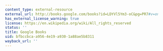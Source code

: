 ```yaml
---
content_type: external-resource
external_url: http://books.google.com/books?id=LDYVl5Ym3-oC&pg=PR7#v=onepage
has_external_license_warning: true
license: https://en.wikipedia.org/wiki/All_rights_reserved
status: ''
title: Google Books
uid: bfbccbca-a956-4e19-a930-1a88ae5b8311
wayback_url: ''
---
```

